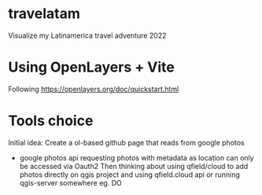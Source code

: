 # travelatam
Visualize my Latinamerica travel adventure 2022

# Using OpenLayers + Vite
Following https://openlayers.org/doc/quickstart.html

# Tools choice
Initial idea: Create a ol-based github page that reads from google photos
  - google photos api requesting photos with metadata as location can only be accessed via Oauth2
Then thinking about using qfield/cloud to add photos directly on qgis project and using qfield.cloud api or running qgis-server somewhere eg. DO
